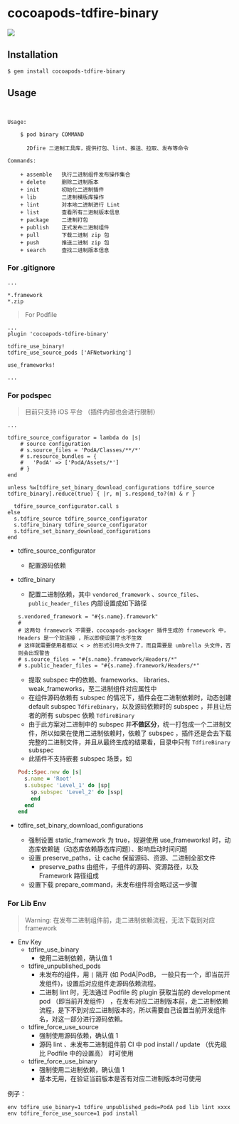 # cocoapods-tdfire-binary

<a href="https://travis-ci.org/tripleCC/cocoapods-tdfire-binary"><img src="https://img.shields.io/travis/tripleCC/cocoapods-tdfire-binary/master.svg"></a>

## Installation

    $ gem install cocoapods-tdfire-binary
    

## Usage

```


Usage:

    $ pod binary COMMAND

      2Dfire 二进制工具库，提供打包、lint、推送、拉取、发布等命令

Commands:

    + assemble   执行二进制组件发布操作集合
    + delete     删除二进制版本
    + init       初始化二进制插件
    + lib        二进制模版库操作
    + lint       对本地二进制进行 Lint
    + list       查看所有二进制版本信息
    + package    二进制打包
    + publish    正式发布二进制组件
    + pull       下载二进制 zip 包
    + push       推送二进制 zip 包
    + search     查找二进制版本信息

```

### For .gitignore

```
...

*.framework
*.zip
```

> For Podfile

```
...
plugin 'cocoapods-tdfire-binary'

tdfire_use_binary!
tdfire_use_source_pods ['AFNetworking']

use_frameworks!

...

```

### For podspec

> 目前只支持 iOS 平台 （插件内部也会进行限制）


```
...

tdfire_source_configurator = lambda do |s|
    # source configuration
    # s.source_files = 'PodA/Classes/**/*'
    # s.resource_bundles = {
    #   'PodA' => ['PodA/Assets/*']
    # }
end

unless %w[tdfire_set_binary_download_configurations tdfire_source tdfire_binary].reduce(true) { |r, m| s.respond_to?(m) & r }
    
  tdfire_source_configurator.call s
else
  s.tdfire_source tdfire_source_configurator
  s.tdfire_binary tdfire_source_configurator
  s.tdfire_set_binary_download_configurations
end

```

- tdfire_source_configurator
  - 配置源码依赖

- tdfire_binary
  - 配置二进制依赖，其中 `vendored_framework` 、`source_files`、`public_header_files` 内部设置成如下路径
    
  ```
  s.vendored_framework = "#{s.name}.framework"
  #
  # 这两句 framework 不需要，cocoapods-packager 插件生成的 framework 中， Headers 是一个软连接 ，所以即使设置了也不生效
  # 这样就需要使用者都以 < > 的形式引用头文件了，而且需要是 umbrella 头文件，否则会出现警告 
  # s.source_files = "#{s.name}.framework/Headers/*"
  # s.public_header_files = "#{s.name}.framework/Headers/*"
  ```
  - 提取 subspec 中的依赖、frameworks、 libraries、 weak_frameworks，至二进制组件对应属性中
  - 在组件源码依赖有 subspec 的情况下，插件会在二进制依赖时，动态创建 default subspec `TdfireBinary`，以及源码依赖时的 subspec ，并且让后者的所有 subspec 依赖 `TdfireBinary`
  - 由于此方案对二进制中的 subspec 并**不做区分**，统一打包成一个二进制文件，所以如果在使用二进制依赖时，依赖了 subspec ，插件还是会去下载完整的二进制文件，并且从最终生成的结果看，目录中只有 `TdfireBinary` subspec
  - 此插件不支持嵌套 subspec 场景，如
  
  ```ruby
  Pod::Spec.new do |s|
    s.name = 'Root'
    s.subspec 'Level_1' do |sp|
      sp.subspec 'Level_2' do |ssp|
      end
    end
  end
  ``` 
   
- tdfire_set_binary_download_configurations
  - 强制设置 static_framework 为 true，规避使用 use_frameworks! 时，动态库依赖链（动态库依赖静态库问题）、影响启动时间问题
  - 设置 preserve_paths，让 cache 保留源码、资源、二进制全部文件
    - preserve_paths 由组件，子组件的源码、资源路径，以及 Framework 路径组成
  - 设置下载 prepare_command，未发布组件将会略过这一步骤

### For Lib Env

> Warning: 在发布二进制组件前，走二进制依赖流程，无法下载到对应 framework


- Env Key
  - tdfire_use_binary
    - 使用二进制依赖，确认值 1
  - tdfire_unpublished_pods 
    - 未发布的组件，用 `|` 隔开 (如 PodA|PodB， 一般只有一个，即当前开发组件)，设置后对应组件走源码依赖流程。
    - 二进制 lint 时，无法通过 Podfile 的 plugin 获取当前的 development pod （即当前开发组件） ，在发布对应二进制版本前，走二进制依赖流程，是下不到对应二进制版本的，所以需要自己设置当前开发组件名，对这一部分进行源码依赖。
  - tdfire_force_use_source
    - 强制使用源码依赖，确认值 1
    - 源码 lint 、未发布二进制组件前 CI 中 pod install / update （优先级比 Podfile 中的设置高） 时可使用 
  - tdfire_force_use_binary
    - 强制使用二进制依赖，确认值 1
    - 基本无用，在验证当前版本是否有对应二进制版本时可使用
  

例子：

```
env tdfire_use_binary=1 tdfire_unpublished_pods=PodA pod lib lint xxxx
env tdfire_force_use_source=1 pod install
```
